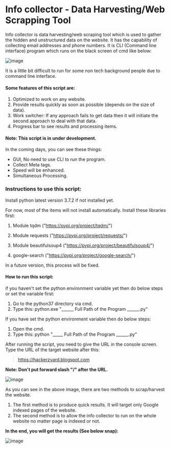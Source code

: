 # Info collector - Data Harvesting/Web Scrapping Tool

Info collector is data harvesting/web scraping tool which is used to gather the hidden and unstructured data on the website. It has the capability of collecting email addresses and phone numbers. It is CLI (Command line interface) program which runs on the black screen of cmd like below: 

![image](https://1.bp.blogspot.com/-JOoGQ2wQzvE/XRszVeA61KI/AAAAAAAACsY/pKIBbthLh-gV3rht2pRCEsPp4OZrHwM0wCLcBGAs/s640/header_info_collector.png)

It is a little bit difficult to run for some non tech background people due to command line interface.

#### Some features of this script are:
1. Optimized to work on any website.
2. Provide results quickly as soon as possible (depends on the size of data).
3. Work switcher: 
If any approach fails to get data then it will initiate the second approach to deal with that data.
4. Progress bar to see results and processing items.

#### Note: This script is in under development. 
In the coming days, you can see these things:
- GUI, No need to use CLI to run the program.
- Collect Meta tags.
- Speed will be enhanced.
- Simultaneous Processing.

### Instructions to use this script:

Install python latest version 3.7.2 if not installed yet.

For now, most of the items will not install automatically. Install these libraries first:

1. Module tqdm 
("https://pypi.org/project/tqdm/")

2. Module requests
("https://pypi.org/project/requests/")

3. Module beautifulsoup4 ("https://pypi.org/project/beautifulsoup4/")

4. google-search
("https://pypi.org/project/google-search/")

In a future version, this process will be fixed. 

#### How to run this script:
if you haven't set the python environment variable yet then do below steps or set the variable first:
1. Go to the python37 directory via cmd.
2. Type this:
python.exe "______ Full Path of the Program ______.py"

If you have set the python environment variable then do below steps:
1. Open the cmd.
2. Type this:
python "_____ Full Path of the Program ______.py" 

After running the script, you need to give the URL in the console screen. Type the URL of the target website after this:

> https://hackerzyard.blogspot.com 

**Note: Don't put forward slash "/" after the URL.**

![image](https://1.bp.blogspot.com/-JdYowhWTPoQ/XRtfcJVgTiI/AAAAAAAACso/AVfryrtgAtYaF1tGS-xwShh6UysLuPGzwCLcBGAs/s640/leap_2.png)

As you can see in the above image, there are two methods to scrap/harvest the website. 
1. The first method is to produce quick results. It will target only Google indexed pages of the website.
2. The second method is to allow the info collector to run on the whole website no matter page is indexed or not.

**In the end, you will get the results (See below snap):**

![image](https://1.bp.blogspot.com/-J-4rPhJ97EY/XRtfejFiS5I/AAAAAAAACss/Qusctzdoyso5c-P0ZIRFwk6-P5jvpTVvQCLcBGAs/s640/lead45.png)

